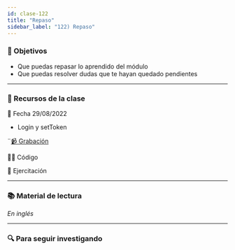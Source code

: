 ```yaml
---
id: clase-122
title: "Repaso"
sidebar_label: "122) Repaso"
---
```


### 🏁 Objetivos

- Que puedas repasar lo aprendido del módulo
- Que puedas resolver dudas que te hayan quedado pendientes

---

### 🚀 Recursos de la clase

📆 Fecha 29/08/2022

- Login y setToken

¨[📹 Grabación](https://us02web.zoom.us/rec/share/zlKjIznURKINIY4sWQT-Z5PUx3yKcdA-7NEX-a5C4hF7L-huVIIx_quW5A5LHkL7.wES5p6WhR8gPI2P5?startTime=1661811208000)

👩‍💻 Código

💪 Ejercitación

---

### 📚 Material de lectura

_En inglés_

---

### 🔍 Para seguir investigando
